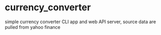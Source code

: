 # currency_converter
simple currency converter CLI app and web API server, source data are pulled from yahoo finance
